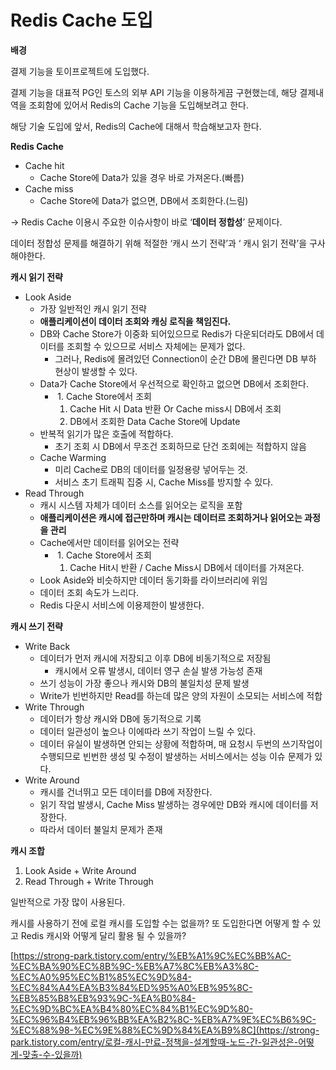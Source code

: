 # Redis Cache 도입





**배경**

결제 기능을 토이프로젝트에 도입했다. 

결제 기능을 대표적 PG인 토스의 외부 API 기능을 이용하게끔 구현했는데, 해당 결제내역을 조회함에 있어서 Redis의 Cache 기능을 도입해보려고 한다.

해당 기술 도입에 앞서, Redis의 Cache에 대해서 학습해보고자 한다.



**Redis Cache**

- Cache hit
  - Cache Store에 Data가 있을 경우 바로 가져온다.(빠름)
- Cache miss
  - Cache Store에 Data가 없으면, DB에서 조회한다.(느림)



→ Redis Cache 이용시 주요한 이슈사항이 바로 ‘**데이터 정합성**’ 문제이다.



데이터 정합성 문제를 해결하기 위해 적절한 ‘캐시 쓰기 전략’과 ‘ 캐시 읽기 전략’을 구사해야한다.



**캐시 읽기 전략**

- Look Aside
  - 가장 일반적인 캐시 읽기 전략
  - **애플리케이션이 데이터 조회와 캐싱 로직을 책임진다.**
  - DB와 Cache Store가 이중화 되어있으므로 Redis가 다운되더라도 DB에서 데이터를 조회할 수 있으므로 서비스 자체에는 문제가 없다.
    - 그러나, Redis에 몰려있던 Connection이 순간 DB에 몰린다면 DB 부하 현상이 발생할 수 있다.
  - Data가 Cache Store에서 우선적으로 확인하고 없으면 DB에서 조회한다.
    - ​	1.	Cache Store에서 조회
      1. Cache Hit 시 Data 반환 Or Cache miss시 DB에서 조회
      2. DB에서 조회한 Data Cache Store에 Update
  - 반복적 읽기가 많은 호출에 적합하다.
    - 초기 조회 시 DB에서 무조건 조회하므로 단건 조회에는 적합하지 않음
  - Cache Warming
    - 미리 Cache로 DB의 데이터를 일정용량 넣어두는 것.
    - 서비스 초기 트래픽 집중 시, Cache Miss를 방지할 수 있다.
- Read Through
  - 캐시 시스템 자체가 데이터 소스를 읽어오는 로직을 포함
  - **애플리케이션은 캐시에 접근만하며 캐시는 데이터르 조회하거나 읽어오는 과정을 관리**
  - Cache에서만 데이터를 읽어오는 전략
    - ​	1.	Cache Store에서 조회
      1. Cache Hit시 반환 / Cache Miss시 DB에서 데이터를 가져온다.
  - Look Aside와 비슷하지만 데이터 동기화를 라이브러리에 위임
  - 데이터 조회 속도가 느리다.
  - Redis 다운시 서비스에 이용제한이 발생한다.

  



**캐시 쓰기 전략**

- Write Back
  - 데이터가 먼저 캐시에 저장되고 이후 DB에 비동기적으로 저장됨
    - 캐시에서 오류 발생시, 데이터 영구 손실 발생 가능성 존재
  - 쓰기 성능이 가장 좋으나 캐시와 DB의 불일치성 문제 발생
  - Write가 빈번하지만 Read를 하는데 많은 양의 자원이 소모되는 서비스에 적합
- Write Through
  - 데이터가 항상 캐시와 DB에 동기적으로 기록
  - 데이터 일관성이 높으나 이에따라 쓰기 작업이 느릴 수 있다.
  - 데이터 유실이 발생하면 안되는 상황에 적합하며, 매 요청시 두번의 쓰기작업이 수행되므로 빈번한 생성 및 수정이 발생하는 서비스에서는 성능 이슈 문제가 있다.
- Write Around
  - 캐시를 건너뛰고 모든 데이터를 DB에 저장한다.
  - 읽기 작업 발생시, Cache Miss 발생하는 경우에만 DB와 캐시에 데이터를 저장한다.
  - 따라서 데이터 불일치 문제가 존재



**캐시 조합**

1. Look Aside + Write Around
2. Read Through + Write Through



일반적으로 가장 많이 사용된다.







캐시를 사용하기 전에 로컬 캐시를 도입할 수는 없을까? 또 도입한다면 어떻게 할 수 있고 Redis 캐시와 어떻게 달리 활용 될 수 있을까?



[https://strong-park.tistory.com/entry/%EB%A1%9C%EC%BB%AC-%EC%BA%90%EC%8B%9C-%EB%A7%8C%EB%A3%8C-%EC%A0%95%EC%B1%85%EC%9D%84-%EC%84%A4%EA%B3%84%ED%95%A0%EB%95%8C-%EB%85%B8%EB%93%9C-%EA%B0%84-%EC%9D%BC%EA%B4%80%EC%84%B1%EC%9D%80-%EC%96%B4%EB%96%BB%EA%B2%8C-%EB%A7%9E%EC%B6%9C-%EC%88%98-%EC%9E%88%EC%9D%84%EA%B9%8C](https://strong-park.tistory.com/entry/로컬-캐시-만료-정책을-설계할때-노드-간-일관성은-어떻게-맞출-수-있을까)